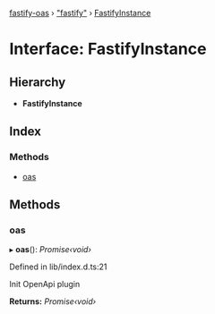 [fastify-oas](../README.md) › ["fastify"](../modules/_fastify_.md) › [FastifyInstance](_fastify_.fastifyinstance.md)

# Interface: FastifyInstance

## Hierarchy

- **FastifyInstance**

## Index

### Methods

- [oas](_fastify_.fastifyinstance.md#oas)

## Methods

### oas

▸ **oas**(): _Promise‹void›_

Defined in lib/index.d.ts:21

Init OpenApi plugin

**Returns:** _Promise‹void›_
